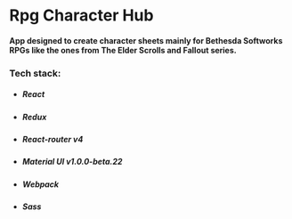 # Rpg Character Hub
#### App designed to create character sheets mainly for Bethesda Softworks RPGs like the ones from The Elder Scrolls and Fallout series.
### Tech stack:
- ##### React
- ##### Redux
- ##### React-router v4
- ##### Material UI v1.0.0-beta.22
- ##### Webpack
- ##### Sass